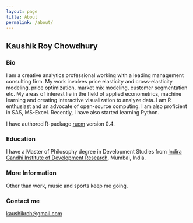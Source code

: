 ```yaml
---
layout: page
title: About
permalink: /about/
---
```


## Kaushik Roy Chowdhury

### Bio
I am a creative analytics professional working with a leading management consulting firm. My work involves price elasticity and cross-elasticity modeling, price optimization, market mix modeling, customer segmentation etc. My areas of interest lie in the field of applied econometrics, machine learning and creating interactive visualization to analyze data. I am R enthusiast and an advocate of open-source computing. I am also proficient in SAS, MS-Excel. Recently, I have also started learning Python. 

I have authored R-package [rucm](cran.r-project.org/package=rucm) version 0.4.

### Education
I have a Master of Philosophy degree in Development Studies from [Indira Gandhi Institute of Development Research](http://www.igidr.ac.in/), Mumbai, India. 

### More Information
Other than work, music and sports keep me going.

### Contact me
[kaushikrch@gmail.com](mailto:kaushikrch@gmail.com)
